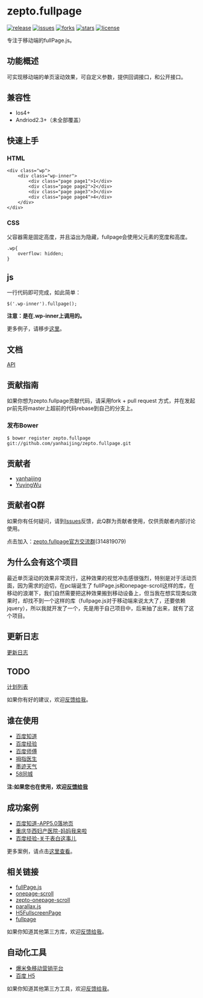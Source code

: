 # zepto.fullpage 
[![release](https://img.shields.io/badge/release-v0.5.0-orange.svg)](https://github.com/yanhaijing/zepto.fullpage/releases) [![issues](https://img.shields.io/github/issues/yanhaijing/zepto.fullpage.svg)](https://github.com/yanhaijing/zepto.fullpage/issues) [![forks](https://img.shields.io/github/forks/yanhaijing/zepto.fullpage.svg)](https://github.com/yanhaijing/zepto.fullpage/network) [![stars](https://img.shields.io/github/stars/yanhaijing/zepto.fullpage.svg)](https://github.com/yanhaijing/zepto.fullpage/stargazers) [![license](https://img.shields.io/badge/license-MIT-blue.svg)](https://github.com/yanhaijing/zepto.fullpage/blob/master/LICENSE)

专注于移动端的fullPage.js。

## 功能概述
可实现移动端的单页滚动效果，可自定义参数，提供回调接口，和公开接口。

## 兼容性
- Ios4+
- Andriod2.3+（未全部覆盖）

## 快速上手
### HTML

	<div class="wp">
        <div class="wp-inner">
            <div class="page page1">1</div>
            <div class="page page2">2</div>
            <div class="page page3">3</div>
            <div class="page page4">4</div>
        </div>
    </div>

### CSS
父容器需是固定高度，并且溢出为隐藏，fullpage会使用父元素的宽度和高度。

	.wp{
	    overflow: hidden;            
	}

## js
一行代码即可完成，如此简单：

	$('.wp-inner').fullpage();

**注意：是在.wp-inner上调用的。**

更多例子，请移步[这里](demo)。

## 文档
[API](doc/api.md)

## 贡献指南
如果你想为zepto.fullpage贡献代码，请采用fork + pull request 方式，并在发起pr前先将master上超前的代码rebase到自己的分支上。

### 发布Bower
    
    $ bower register zepto.fullpage git://github.com/yanhaijing/zepto.fullpage.git

## 贡献者
- [yanhaijing](http://yanhaijing.com)
- [YuyingWu](http://blog.wuyuying.com/)

## 贡献者Q群
如果你有任何疑问，请到[Issues](https://github.com/yanhaijing/zepto.fullpage/issues)反馈，此Q群为贡献者使用，仅供贡献者内部讨论使用。

点击加入：[zepto.fullpage官方交流群](http://jq.qq.com/?_wv=1027&k=bc6Grs)(314819079)

## 为什么会有这个项目
最近单页滚动的效果非常流行，这种效果的视觉冲击感很强烈，特别是对于活动页面，因为需求的迫切，在pc端诞生了 fullPage.js和onepage-scroll这样的库，在移动的浪潮下，我们自然需要把这种效果搬到移动设备上，但当我在想实现类似效果时，却找不到一个这样的库（fullpage.js对于移动端来说太大了，还要依赖jquery），所以我就开发了一个，先是用于自己项目中，后来抽了出来，就有了这个项目。

## 更新日志
[更新日志](CHANGELOG.md)

## TODO
[计划列表](TODO.md)

如果你有好的建议，欢迎[反馈给我](https://github.com/yanhaijing/zepto.fullpage/issues/42)。

## 谁在使用
- [百度知道](http://zhidao.baidu.com/)
- [百度经验](http://jingyan.baidu.com/)
- [百度师傅](http://shifu.baidu.com/)
- [拇指医生](http://muzhi.baidu.com/)
- [墨迹天气](http://www.mojichina.com/)
- [58同城](http://58.com)

**注:如果您也在使用，欢迎[反馈给我](https://github.com/yanhaijing/zepto.fullpage/issues/9)**

## 成功案例
- [百度知道-APP5.0落地页](http://zhidao.baidu.com/s/5_0-page/index.html)
- [重庆华西妇产医院-妈妈我来啦](http://d.cqhxfk.com/game/0505/)
- [百度经验-关于表白这事儿](http://jingyan.baidu.com/z/2015-520/index.html)

更多案例，请点击[这里查看](https://github.com/yanhaijing/zepto.fullpage/issues/9)。

## 相关链接
- [fullPage.js](https://github.com/alvarotrigo/fullPage.js)
- [onepage-scroll](https://github.com/peachananr/onepage-scroll)
- [zepto-onepage-scroll](https://github.com/peachananr/zepto-onepage-scroll)
- [parallax.js](https://github.com/hahnzhu/parallax.js)
- [H5FullscreenPage](https://github.com/lvming6816077/H5FullscreenPage)
- [fullpage](https://github.com/powy1993/fullpage)

如果你知道其他第三方库，欢迎[反馈给我](https://github.com/yanhaijing/zepto.fullpage/issues/50)。

## 自动化工具
- [爆米兔移动营销平台](http://www.baomitu.com/)
- [百度 H5](http://h5.baidu.com/) 

如果你知道其他第三方工具，欢迎[反馈给我](https://github.com/yanhaijing/zepto.fullpage/issues/51)。

